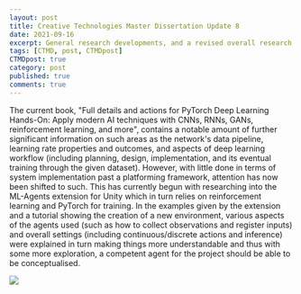 ```yaml
---
layout: post
title: Creative Technologies Master Dissertation Update 8
date: 2021-09-16
excerpt: General research developments, and a revised overall research question.
tags: [CTMD, post, CTMDpost]
CTMDpost: true
category: post
published: true
comments: true
---
```

The current book, "Full details and actions for PyTorch Deep Learning Hands-On: Apply modern AI techniques with CNNs, RNNs, GANs, reinforcement learning, and more", contains a notable amount of further significant information on such areas as the network's data pipeline, learning rate properties and outcomes, and aspects of deep learning workflow (including planning, design, implementation, and its eventual training through the given dataset). However, with little done in terms of system implementation past a platforming framework, attention has now been shifted to such. This has currently begun with researching into the ML-Agents extension for Unity which in turn relies on reinforcement learning and PyTorch for training. In the examples given by the extension and a tutorial showing the creation of a new environment, various aspects of the agents used (such as how to collect observations and register inputs) and overall settings (including continuous/discrete actions and inference) were explained in turn making things more understandable and thus with some more exploration, a competent agent for the project should be able to be conceptualised.


<a href="https://i.imgur.com/bo5k8Ku.png"><img src="https://i.imgur.com/bo5k8Ku.png"></a>